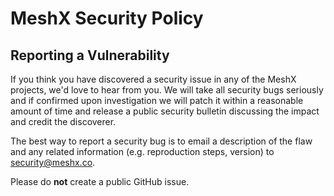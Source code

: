 # MeshX Security Policy

## Reporting a Vulnerability

If you think you have discovered a security issue in any of the MeshX projects, we'd love to hear from you. We will take
all security bugs seriously and if confirmed upon investigation we will patch it within a reasonable amount of time and
release a public security bulletin discussing the impact and credit the discoverer.

The best way to report a security bug is to email a description of the flaw and any related information (e.g.
reproduction steps, version) to [security@meshx.co](mailto:security@meshx.co).

Please do **not** create a public GitHub issue.
